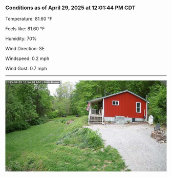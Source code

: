 ### Conditions as of April 29, 2025 at 12:01:44 PM CDT 

Temperature: 81.60 &deg;F

Feels like: 81.60 &deg;F

Humidity: 70%

Wind Direction: SE

Windspeed: 0.2 mph

Wind Gust: 0.7 mph

---

<img src="./images/latest.jpeg"/>

